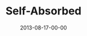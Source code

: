 ---
layout: message
category: message
series: "God Is ____"
title: "Self-Absorbed"
date: 2013-08-17-00-00
message_id: 807
audio: "http://s3.amazonaws.com/crossroads-media/media/legacy/mp3/god_is_06.mp3"
audio-duration: "42:36"
program: "http://s3.amazonaws.com/crossroads-media/media/legacy/documents/08_17-18_13Program_LO.pdf"
description: "Brian Tome talks about how God is self-absorbed."
video: "https://s3.amazonaws.com/crossroadsvideomessages/god_is_06.mp4"
video-duration: "42:42"
video-image: "http://s3.amazonaws.com/crossroads-media/images/legacy/content/god-is-06-still.jpg"
explicit: false
---